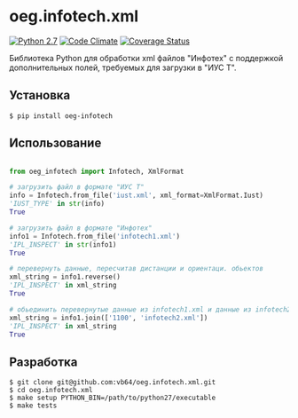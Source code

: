 # oeg.infotech.xml

[![Python 2.7](https://img.shields.io/travis/vb64/oeg.infotech.xml.svg?label=Python%202.7&style=plastic)](https://travis-ci.org/vb64/oeg.infotech.xml)
[![Code Climate](https://img.shields.io/codeclimate/maintainability-percentage/vb64/oeg.infotech.xml.svg?label=Code%20Climate&style=plastic)](https://codeclimate.com/github/vb64/oeg.infotech.xml)
[![Coverage Status](https://coveralls.io/repos/github/vb64/oeg.infotech.xml/badge.svg?branch=master)](https://coveralls.io/github/vb64/oeg.infotech.xml?branch=master)

Библиотека Python для обработки xml файлов "Инфотех" с поддержкой дополнительных полей, требуемых для загрузки в "ИУС Т".

## Установка

```
$ pip install oeg-infotech
```

## Использование

```python

from oeg_infotech import Infotech, XmlFormat

# загрузить файл в формате "ИУС Т"
info = Infotech.from_file('iust.xml', xml_format=XmlFormat.Iust)
'IUST_TYPE' in str(info)
True

# загрузить файл в формате "Инфотех"
info1 = Infotech.from_file('infotech1.xml')
'IPL_INSPECT' in str(info1)
True

# перевернуть данные, пересчитав дистанции и ориентаци. обьектов
xml_string = info1.reverse()
'IPL_INSPECT' in xml_string
True

# обьединить перевернутые данные из infotech1.xml и данные из infotech2.xml, вставив между ними трубу длиной 11 метров
xml_string = info1.join(['1100', 'infotech2.xml'])
'IPL_INSPECT' in xml_string
True

```

## Разработка

```
$ git clone git@github.com:vb64/oeg.infotech.xml.git
$ cd oeg.infotech.xml
$ make setup PYTHON_BIN=/path/to/python27/executable
$ make tests
```
